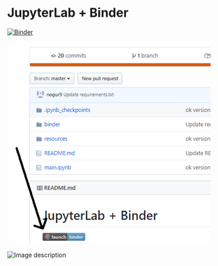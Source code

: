 # JupyterLab + Binder

[![Binder](http://mybinder.org/badge_logo.svg)](https://mybinder.org/v2/gh/nogur9/RPG_against_covid19.git/master?filepath=main.ipynb)


![Image description](/readme/0.png)

![Image description](link-to-image)
